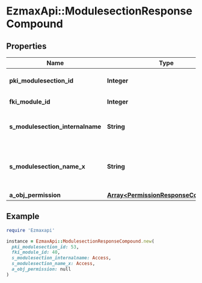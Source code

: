 # EzmaxApi::ModulesectionResponseCompound

## Properties

| Name | Type | Description | Notes |
| ---- | ---- | ----------- | ----- |
| **pki_modulesection_id** | **Integer** | The unique ID of the Modulesection |  |
| **fki_module_id** | **Integer** | The unique ID of the Module |  |
| **s_modulesection_internalname** | **String** | The Internal name of the Module section. |  |
| **s_modulesection_name_x** | **String** | The Name of the Modulesection in the language of the requester |  |
| **a_obj_permission** | [**Array&lt;PermissionResponseCompound&gt;**](PermissionResponseCompound.md) |  | [optional] |

## Example

```ruby
require 'Ezmaxapi'

instance = EzmaxApi::ModulesectionResponseCompound.new(
  pki_modulesection_id: 53,
  fki_module_id: 40,
  s_modulesection_internalname: Access,
  s_modulesection_name_x: Access,
  a_obj_permission: null
)
```

